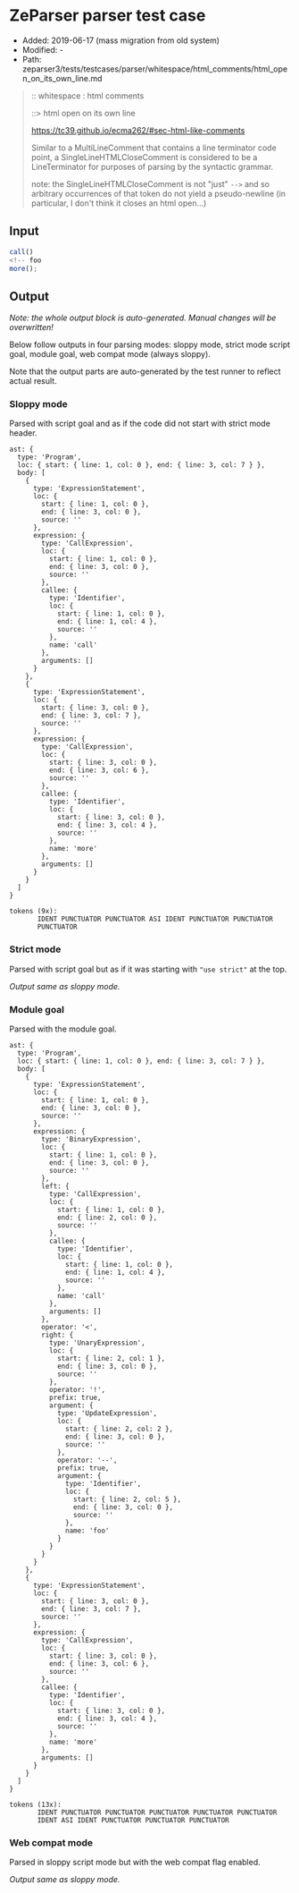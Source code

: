 # ZeParser parser test case

- Added: 2019-06-17 (mass migration from old system)
- Modified: -
- Path: zeparser3/tests/testcases/parser/whitespace/html_comments/html_open_on_its_own_line.md

> :: whitespace : html comments
>
> ::> html open on its own line
>
> https://tc39.github.io/ecma262/#sec-html-like-comments
>
> Similar to a MultiLineComment that contains a line terminator code point, a SingleLineHTMLCloseComment is considered to be a LineTerminator for purposes of parsing by the syntactic grammar.
>
> note: the SingleLineHTMLCloseComment is not "just" `-->` and so arbitrary occurrences of that token do not yield a pseudo-newline (in particular, I don't think it closes an html open...)

## Input

`````js
call()
<!-- foo
more();
`````

## Output

_Note: the whole output block is auto-generated. Manual changes will be overwritten!_

Below follow outputs in four parsing modes: sloppy mode, strict mode script goal, module goal, web compat mode (always sloppy).

Note that the output parts are auto-generated by the test runner to reflect actual result.

### Sloppy mode

Parsed with script goal and as if the code did not start with strict mode header.

`````
ast: {
  type: 'Program',
  loc: { start: { line: 1, col: 0 }, end: { line: 3, col: 7 } },
  body: [
    {
      type: 'ExpressionStatement',
      loc: {
        start: { line: 1, col: 0 },
        end: { line: 3, col: 0 },
        source: ''
      },
      expression: {
        type: 'CallExpression',
        loc: {
          start: { line: 1, col: 0 },
          end: { line: 3, col: 0 },
          source: ''
        },
        callee: {
          type: 'Identifier',
          loc: {
            start: { line: 1, col: 0 },
            end: { line: 1, col: 4 },
            source: ''
          },
          name: 'call'
        },
        arguments: []
      }
    },
    {
      type: 'ExpressionStatement',
      loc: {
        start: { line: 3, col: 0 },
        end: { line: 3, col: 7 },
        source: ''
      },
      expression: {
        type: 'CallExpression',
        loc: {
          start: { line: 3, col: 0 },
          end: { line: 3, col: 6 },
          source: ''
        },
        callee: {
          type: 'Identifier',
          loc: {
            start: { line: 3, col: 0 },
            end: { line: 3, col: 4 },
            source: ''
          },
          name: 'more'
        },
        arguments: []
      }
    }
  ]
}

tokens (9x):
       IDENT PUNCTUATOR PUNCTUATOR ASI IDENT PUNCTUATOR PUNCTUATOR
       PUNCTUATOR
`````

### Strict mode

Parsed with script goal but as if it was starting with `"use strict"` at the top.

_Output same as sloppy mode._

### Module goal

Parsed with the module goal.

`````
ast: {
  type: 'Program',
  loc: { start: { line: 1, col: 0 }, end: { line: 3, col: 7 } },
  body: [
    {
      type: 'ExpressionStatement',
      loc: {
        start: { line: 1, col: 0 },
        end: { line: 3, col: 0 },
        source: ''
      },
      expression: {
        type: 'BinaryExpression',
        loc: {
          start: { line: 1, col: 0 },
          end: { line: 3, col: 0 },
          source: ''
        },
        left: {
          type: 'CallExpression',
          loc: {
            start: { line: 1, col: 0 },
            end: { line: 2, col: 0 },
            source: ''
          },
          callee: {
            type: 'Identifier',
            loc: {
              start: { line: 1, col: 0 },
              end: { line: 1, col: 4 },
              source: ''
            },
            name: 'call'
          },
          arguments: []
        },
        operator: '<',
        right: {
          type: 'UnaryExpression',
          loc: {
            start: { line: 2, col: 1 },
            end: { line: 3, col: 0 },
            source: ''
          },
          operator: '!',
          prefix: true,
          argument: {
            type: 'UpdateExpression',
            loc: {
              start: { line: 2, col: 2 },
              end: { line: 3, col: 0 },
              source: ''
            },
            operator: '--',
            prefix: true,
            argument: {
              type: 'Identifier',
              loc: {
                start: { line: 2, col: 5 },
                end: { line: 3, col: 0 },
                source: ''
              },
              name: 'foo'
            }
          }
        }
      }
    },
    {
      type: 'ExpressionStatement',
      loc: {
        start: { line: 3, col: 0 },
        end: { line: 3, col: 7 },
        source: ''
      },
      expression: {
        type: 'CallExpression',
        loc: {
          start: { line: 3, col: 0 },
          end: { line: 3, col: 6 },
          source: ''
        },
        callee: {
          type: 'Identifier',
          loc: {
            start: { line: 3, col: 0 },
            end: { line: 3, col: 4 },
            source: ''
          },
          name: 'more'
        },
        arguments: []
      }
    }
  ]
}

tokens (13x):
       IDENT PUNCTUATOR PUNCTUATOR PUNCTUATOR PUNCTUATOR PUNCTUATOR
       IDENT ASI IDENT PUNCTUATOR PUNCTUATOR PUNCTUATOR
`````


### Web compat mode

Parsed in sloppy script mode but with the web compat flag enabled.

_Output same as sloppy mode._
